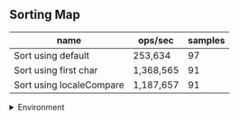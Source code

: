## Sorting Map

|name|ops/sec|samples|
|-|-|-|
|Sort using default|253,634|97|
|Sort using first char|1,368,565|91|
|Sort using localeCompare|1,187,657|91|


<details>
<summary>Environment</summary>

* __Machine:__ linux x64 | 4 vCPUs | 7.6GB Mem
* __Run:__ Wed Nov 08 2023 10:51:35 GMT+0000 (Coordinated Universal Time)
</details>

<!--
{"environment":{"platform":"linux","arch":"x64","cpus":4,"totalMemory":7.6085662841796875},"benchmarks":[{"name":"Sort using default","opsSec":253634.00542544428,"samples":4},{"name":"Sort using first char","opsSec":1368564.5189684103,"samples":5},{"name":"Sort using localeCompare","opsSec":1187657.2742148757,"samples":4}]}-->
